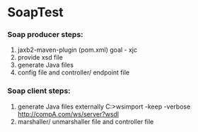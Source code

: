 # SoapTest

### Soap producer steps:
1. jaxb2-maven-plugin (pom.xml) 
goal - xjc
2. provide xsd file
3. generate Java files
4. config file and controller/ endpoint file

### Soap client steps:
1. generate Java files externally
C:\>wsimport -keep -verbose http://compA.com/ws/server?wsdl
2. marshaller/ unmarshaller file and controller file

